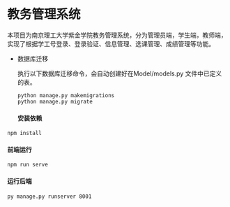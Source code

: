 # 教务管理系统

本项目为南京理工大学紫金学院教务管理系统，分为管理员端，学生端，教师端，实现了根据学工号登录、登录验证、信息管理、选课管理、成绩管理等功能。
- 数据库迁移

  执行以下数据库迁移命令，会自动创建好在Model/models.py 文件中已定义的表。

  ```shell
  python manage.py makemigrations
  python manage.py migrate
  ```
  #### 安装依赖
```
npm install
```

#### 前端运行
```
npm run serve
```
#### 运行后端

```
py manage.py runserver 8001
```
